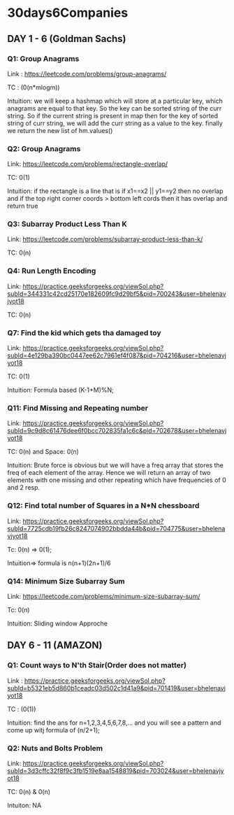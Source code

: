 # 30days6Companies

## DAY 1 - 6 (Goldman Sachs)

### Q1: Group Anagrams

Link : https://leetcode.com/problems/group-anagrams/

TC : (0(n*mlogm))

Intuition: we will keep a hashmap which will store at a particular key, which anagrams are equal to that key. So the key can be sorted string of the curr string. So if the current string is present in map then for the key of sorted string of curr string, we will add the curr string as a value to the key. finally we return the new list of hm.values()

### Q2: Group Anagrams

Link: https://leetcode.com/problems/rectangle-overlap/

TC: 0(1)

Intuition: if the rectangle is a line that is if x1==x2 || y1==y2 then no overlap and if the top right corner coords > bottom left cords then it has overlap and return true

### Q3: Subarray Product Less Than K

Link: https://leetcode.com/problems/subarray-product-less-than-k/

TC: 0(n)

### Q4: Run Length Encoding 

Link: https://practice.geeksforgeeks.org/viewSol.php?subId=344331c42cd25170e182609fc9d29bf5&pid=700243&user=bhelenavjyot18

TC: 0(n)

### Q7: Find the kid which gets tha damaged toy

Link: https://practice.geeksforgeeks.org/viewSol.php?subId=4e129ba390bc0447ee62c7961ef4f087&pid=704216&user=bhelenavjyot18

TC: 0(1)

Intuition: Formula based (K-1+M)%N;

### Q11: Find Missing and Repeating number

Link: https://practice.geeksforgeeks.org/viewSol.php?subId=9c9d8c61476dee6f0bcc702835fa1c6c&pid=702678&user=bhelenavjyot18

TC: 0(n) and Space: 0(n)

Intuition: Brute force is obvious but we will have a freq array that stores the freq of each element of the array. Hence we will return an array of two elements with one missing and other repeating which have frequencies of 0 and 2 resp.

### Q12:  Find total number of Squares in a N*N chessboard

Link: https://practice.geeksforgeeks.org/viewSol.php?subId=7725cdb19fb26c8247074902bbdda44b&pid=704775&user=bhelenavjyot18

Tc: 0(n) => 0(1);

Intuition=> formula is n(n+1)(2n+1)/6

### Q14: Minimum Size Subarray Sum

Link: https://leetcode.com/problems/minimum-size-subarray-sum/

Tc: 0(n)

Intuition: Sliding window Approche


## DAY 6 - 11 (AMAZON)


### Q1: Count ways to N'th Stair(Order does not matter)

Link : https://practice.geeksforgeeks.org/viewSol.php?subId=b5321eb5d860b1ceadc03d502c1d41a9&pid=701419&user=bhelenavjyot18

TC : (0(1))

Intuition: find the ans for n=1,2,3,4,5,6,7,8,... and you will see a pattern and come up witj formula of (n/2+1);

### Q2: Nuts and Bolts Problem 

Link: https://practice.geeksforgeeks.org/viewSol.php?subId=3d3cffc32f8f9c3fb1519e8aa1548819&pid=703024&user=bhelenavjyot18

TC: 0(n) & 0(n)

Intuiton: NA

